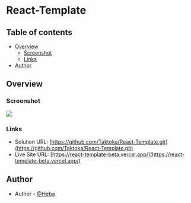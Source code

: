 # React-Template

## Table of contents

- [Overview](#overview)
  - [Screenshot](#screenshot)
  - [Links](#links)
- [Author](#author)

## Overview

### Screenshot

![](/public/images/screenshot.png)

### Links

- Solution URL: [https://github.com/Taktoka/React-Template.git](https://github.com/Taktoka/React-Template.git)
- Live Site URL: [https://react-template-beta.vercel.app/](https://react-template-beta.vercel.app/)

## Author

- Author - [@Heba](https://github.com/Taktoka)


